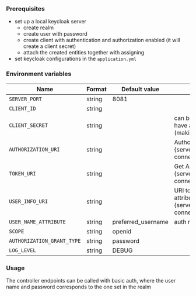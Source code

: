### Prerequisites

- set up a local keycloak server
    - create realm
    - create user with password
    - create client with authentication and authorization enabled (it will create a client secret)
    - attach the created entities together with assigning
- set keycloak configurations in the `application.yml`

### Environment variables

| Name                       | Format | Default value      | Comment                                                                                                              |
|----------------------------|--------|--------------------|----------------------------------------------------------------------------------------------------------------------|
| `SERVER_PORT`              | string | 8081               |                                                                                                                      |
| `CLIENT_ID`                | string |                    |                                                                                                                      |
| `CLIENT_SECRET`            | string |                    | can be claimed after setting the client to have authentication and authorization (making it not public)              |
| `AUTHORIZATION_URI`        | string |                    | Authorization URI of auth server, pattern: {server}/realms/{realm}/protocol/openid-connect/auth                      |
| `TOKEN_URI`                | string |                    | Get Access token URI, pattern: {server}/realms/{realm}/protocol/openid-connect/token                                 |
| `USER_INFO_URI`            | string |                    | URI to get user-info -> scopes, roles, attributes, pattern: {server}/realms/{realm}/protocol/openid-connect/userinfo |
| `USER_NAME_ATTRIBUTE`      | string | preferred_username | auth name is parsed from this attribute                                                                              |
| `SCOPE`                    | string | openid             |                                                                                                                      |
| `AUTHORIZATION_GRANT_TYPE` | string | password           |                                                                                                                      |
| `LOG_LEVEL`                | string | DEBUG              |                                                                                                                      |

### Usage

The controller endpoints can be called with basic auth, where the user name and password corresponds to the one set in
the realm